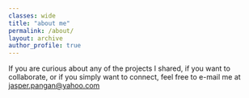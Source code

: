 ```yaml
---
classes: wide
title: "about me"
permalink: /about/
layout: archive
author_profile: true
---
```


<!-- I am Jasper Pangan, a data scientist who's  -->
<!-- My goal is to build something that can be impactful to the society through   -->

 <!-- using data. I find geospatial data interesting (hence, most of my work uses geospatial data) -->

If you are curious about any of the projects I shared, if you want to collaborate, or if you simply want to connect, feel free to e-mail me at <jasper.pangan@yahoo.com>

<!-- ## My Background -->
<!-- I started my career as an actuarial analyst doing retirement valuation. -->
<!-- The beginning of my journey in the Data Science industry is when I worked as an analytics consultant for a consulting firm. s -->

<!-- ##  -->